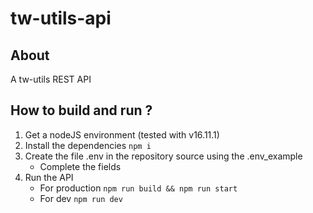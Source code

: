 # tw-utils-api

## About

A tw-utils REST API

## How to build and run ?

1. Get a nodeJS environment (tested with v16.11.1)
2. Install the dependencies `npm i`
3. Create the file .env in the repository source using the .env_example
    - Complete the fields
4. Run the API
    - For production `npm run build && npm run start`
    - For dev `npm run dev`
